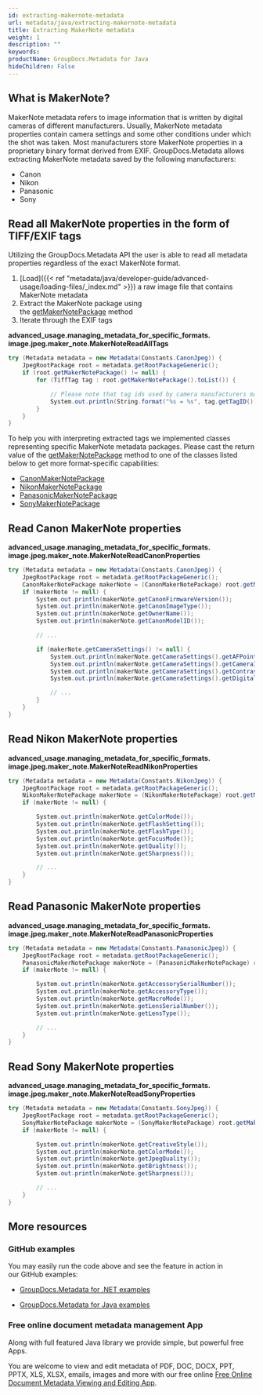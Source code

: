 ```yaml
---
id: extracting-makernote-metadata
url: metadata/java/extracting-makernote-metadata
title: Extracting MakerNote metadata
weight: 1
description: ""
keywords: 
productName: GroupDocs.Metadata for Java
hideChildren: False
---
```

## What is MakerNote?

MakerNote metadata refers to image information that is written by digital cameras of different manufacturers. Usually, MakerNote metadata properties contain camera settings and some other conditions under which the shot was taken. Most manufacturers store MakerNote properties in a proprietary binary format derived from EXIF. GroupDocs.Metadata allows extracting MakerNote metadata saved by the following manufacturers:

*   Canon
*   Nikon
*   Panasonic
*   Sony

## Read all MakerNote properties in the form of TIFF/EXIF tags

Utilizing the GroupDocs.Metadata API the user is able to read all metadata properties regardless of the exact MakerNote format.

1.  [Load]({{< ref "metadata/java/developer-guide/advanced-usage/loading-files/_index.md" >}}) a raw image file that contains MakerNote metadata
2.  Extract the MakerNote package using the [getMakerNotePackage](https://reference.groupdocs.com/java/metadata/com.groupdocs.metadata.core/JpegRootPackage#getMakerNotePackage()) method
3.  Iterate through the EXIF tags 

**advanced\_usage.managing\_metadata\_for\_specific\_formats.<WBR>image.jpeg.maker\_note.MakerNoteReadAllTags**

```csharp
try (Metadata metadata = new Metadata(Constants.CanonJpeg)) {
	JpegRootPackage root = metadata.getRootPackageGeneric();
	if (root.getMakerNotePackage() != null) {
		for (TiffTag tag : root.getMakerNotePackage().toList()) {

			// Please note that tag ids used by camera manufacturers may intersect with the ids defined in the TIFF/EXIF specification
			System.out.println(String.format("%s = %s", tag.getTagID(), tag.getValue()));
		}
	}
}
```

To help you with interpreting extracted tags we implemented classes representing specific MakerNote metadata packages. Please cast the return value of the [getMakerNotePackage](https://reference.groupdocs.com/java/metadata/com.groupdocs.metadata.core/JpegRootPackage#getMakerNotePackage()) method to one of the classes listed below to get more format-specific capabilities:

*   [CanonMakerNotePackage](https://reference.groupdocs.com/java/metadata/com.groupdocs.metadata.core/CanonMakerNotePackage)
*   [NikonMakerNotePackage](https://reference.groupdocs.com/java/metadata/com.groupdocs.metadata.core/NikonMakerNotePackage)
*   [PanasonicMakerNotePackage](https://reference.groupdocs.com/java/metadata/com.groupdocs.metadata.core/PanasonicMakerNotePackage)
*   [SonyMakerNotePackage](https://reference.groupdocs.com/java/metadata/com.groupdocs.metadata.core/SonyMakerNotePackage)

## Read Canon MakerNote properties

**advanced\_usage.managing\_metadata\_for\_specific\_formats.<WBR>image.jpeg.maker\_note.MakerNoteReadCanonProperties**

```csharp
try (Metadata metadata = new Metadata(Constants.CanonJpeg)) {
	JpegRootPackage root = metadata.getRootPackageGeneric();
	CanonMakerNotePackage makerNote = (CanonMakerNotePackage) root.getMakerNotePackage();
	if (makerNote != null) {
		System.out.println(makerNote.getCanonFirmwareVersion());
		System.out.println(makerNote.getCanonImageType());
		System.out.println(makerNote.getOwnerName());
		System.out.println(makerNote.getCanonModelID());

		// ...

		if (makerNote.getCameraSettings() != null) {
			System.out.println(makerNote.getCameraSettings().getAFPoint());
			System.out.println(makerNote.getCameraSettings().getCameraIso());
			System.out.println(makerNote.getCameraSettings().getContrast());
			System.out.println(makerNote.getCameraSettings().getDigitalZoom());

			// ...
		}
	}
} 
```

## Read Nikon MakerNote properties

**advanced\_usage.managing\_metadata\_for\_specific\_formats.<WBR>image.jpeg.maker\_note.MakerNoteReadNikonProperties**

```csharp
try (Metadata metadata = new Metadata(Constants.NikonJpeg)) {
	JpegRootPackage root = metadata.getRootPackageGeneric();
	NikonMakerNotePackage makerNote = (NikonMakerNotePackage) root.getMakerNotePackage();
	if (makerNote != null) {

		System.out.println(makerNote.getColorMode());
		System.out.println(makerNote.getFlashSetting());
		System.out.println(makerNote.getFlashType());
		System.out.println(makerNote.getFocusMode());
		System.out.println(makerNote.getQuality());
		System.out.println(makerNote.getSharpness());

		// ...
	}
}
```

## Read Panasonic MakerNote properties

**advanced\_usage.managing\_metadata\_for\_specific\_formats.<WBR>image.jpeg.maker\_note.MakerNoteReadPanasonicProperties**

```csharp
try (Metadata metadata = new Metadata(Constants.PanasonicJpeg)) {
	JpegRootPackage root = metadata.getRootPackageGeneric();
	PanasonicMakerNotePackage makerNote = (PanasonicMakerNotePackage) root.getMakerNotePackage();
	if (makerNote != null) {

		System.out.println(makerNote.getAccessorySerialNumber());
		System.out.println(makerNote.getAccessoryType());
		System.out.println(makerNote.getMacroMode());
		System.out.println(makerNote.getLensSerialNumber());
		System.out.println(makerNote.getLensType());

		// ...
	}
} 
```

## Read Sony MakerNote properties

**advanced\_usage.managing\_metadata\_for\_specific\_formats.<WBR>image.jpeg.maker\_note.MakerNoteReadSonyProperties**

```csharp
try (Metadata metadata = new Metadata(Constants.SonyJpeg)) {
	JpegRootPackage root = metadata.getRootPackageGeneric();
	SonyMakerNotePackage makerNote = (SonyMakerNotePackage) root.getMakerNotePackage();
	if (makerNote != null) {

		System.out.println(makerNote.getCreativeStyle());
		System.out.println(makerNote.getColorMode());
		System.out.println(makerNote.getJpegQuality());
		System.out.println(makerNote.getBrightness());
		System.out.println(makerNote.getSharpness());

		// ...
	}
} 
```

## More resources

### GitHub examples

You may easily run the code above and see the feature in action in our GitHub examples:

*   [GroupDocs.Metadata for .NET examples](https://github.com/groupdocs-metadata/GroupDocs.Metadata-for-.NET)
    
*   [GroupDocs.Metadata for Java examples](https://github.com/groupdocs-metadata/GroupDocs.Metadata-for-Java)
    

### Free online document metadata management App

Along with full featured Java library we provide simple, but powerful free Apps.

You are welcome to view and edit metadata of PDF, DOC, DOCX, PPT, PPTX, XLS, XLSX, emails, images and more with our free online [Free Online Document Metadata Viewing and Editing App](https://products.groupdocs.app/metadata).
